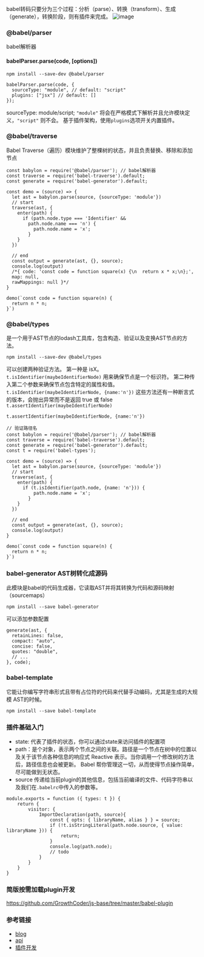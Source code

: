 babel转码只要分为三个过程：分析（parse）、转换（transform）、生成（generate），转换阶段，则有插件来完成。
![image](http://h0.hucdn.com/open201919/8586058328ac306b_982x310.png)

### @babel/parser 
babel解析器
#### babelParser.parse(code, [options])

```
npm install --save-dev @babel/parser
```

```
babelParser.parse(code, {
  sourceType: "module", // default: "script"
  plugins: ["jsx"] // default: []
});
```

sourceType: module/script;
`"module"` 将会在严格模式下解析并且允许模块定义，`"script"` 则不会。
基于插件架构，使用`plugins`选项开关内置插件。
### @babel/traverse
Babel Traverse（遍历）模块维护了整棵树的状态，并且负责替换、移除和添加节点

```
const babylon = require('@babel/parser'); // babel解析器
const traverse = require('babel-traverse').default;
const generate = require('babel-generator').default;

const demo = (source) => {
  let ast = babylon.parse(source, {sourceType: 'module'})
  // start
  traverse(ast, {
    enter(path) {
      if (path.node.type === 'Identifier' &&
        path.node.name === 'n') {
          path.node.name = 'x';
        }
    }
  })

  // end
  const output = generate(ast, {}, source);
  console.log(output) 
  /*{ code: 'const code = function square(x) {\n  return x * x;\n};',
  map: null,
  rawMappings: null }*/
}

demo(`const code = function square(n) {
  return n * n;
}`)
```

### @babel/types
是一个用于AST节点的lodash工具库，包含构造、验证以及变换AST节点的方法。
```
npm install --save-dev @babel/types
```
可以创建两种验证方法。
第一种是 isX。
`t.isIdentifier(maybeIdentifierNode)`
用来确保节点是一个标识符。
第二种传入第二个参数来确保节点包含特定的属性和值。
`t.isIdentifier(maybeIdentifierNode, {name:'n'})`
这些方法还有一种断言式的版本，会抛出异常而不是返回 true 或 false
`t.assertIdentifier(maybeIdentifierNode)`

`t.assertIdentifier(maybeIdentifierNode, {name:'n'})`
```
// 验证路径名
const babylon = require('@babel/parser'); // babel解析器
const traverse = require('babel-traverse').default;
const generate = require('babel-generator').default;
const t = require('babel-types');

const demo = (source) => {
  let ast = babylon.parse(source, {sourceType: 'module'})
  // start
  traverse(ast, {
    enter(path) {
      if (t.isIdentifier(path.node, {name: 'n'})) {
          path.node.name = 'x';
        }
    }
  })

  // end
  const output = generate(ast, {}, source);
  console.log(output)
}

demo(`const code = function square(n) {
  return n * n;
}`)
```
### babel-generator AST树转化成源码
此模块是babel的代码生成器，它读取AST并将其转换为代码和源码映射（sourcemaps）

```
npm install --save babel-generator
```
可以添加参数配置

```
generate(ast, {
  retainLines: false,
  compact: "auto",
  concise: false,
  quotes: "double",
  // ...
}, code);
```
### babel-template
它能让你编写字符串形式且带有占位符的代码来代替手动编码，尤其是生成的大规模 AST的时候。

```
npm install --save babel-template
```
### 插件基础入门
- state: 代表了插件的状态，你可以通过state来访问插件的配置项
- path：是个对象，表示两个节点之间的关联。路径是一个节点在树中的位置以及关于该节点各种信息的响应式 Reactive 表示。当你调用一个修改树的方法后，路径信息也会被更新。 Babel 帮你管理这一切，从而使得节点操作简单，尽可能做到无状态。
- source 传递给当前plugin的其他信息，包括当前编译的文件、代码字符串以及我们在`.babelrc`中传入的参数等。


```
module.exports = function ({ types: t }) {
    return {
        visitor: {
            ImportDeclaration(path, source){
                const { opts: { libraryName, alias } } = source;
                if (!t.isStringLiteral(path.node.source, { value: libraryName })) {
                    return;
                }
                console.log(path.node);
                // todo
            }
        }    
    }
}
```
### 简版按需加载plugin开发
https://github.com/GrowthCoder/js-base/tree/master/babel-plugin

### 参考链接
- [blog](http://www.alloyteam.com/2017/04/analysis-of-babel-babel-overview/)
- [api](https://github.com/babel/babylon/blob/master/ast/spec.md)
- [插件开发](https://github.com/jamiebuilds/babel-handbook/blob/master/translations/en/plugin-handbook.md#toc-introduction)